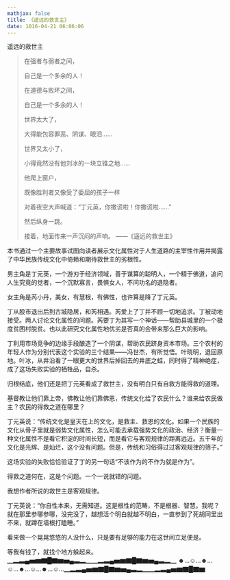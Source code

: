 ```yaml
---
mathjax: false
title: 《遥远的救世主》
date: 1016-04-21 06:06:06
---
```


遥远的救世主

> 在强者与弱者之间，
>
> 自己是一个多余的人！
>
> 在道德与败坏之间，
>
> 自己是一个多余的人！
>
> 世界太大了，
>
> 大得能包容罪恶、阴谋、眼泪……
>
> 世界又太小了，
>
> 小得竟然没有他刘冰的一块立锥之地……
>
> 他爬上窗户，
>
> 既像胜利者又像受了委屈的孩子一样
>
> 对着夜空大声喊道：“丁元英，你撒谎啦！你撒谎啦……”
>
> 然后纵身一跳。
>
> 接着，地面传来一声沉闷的声响。
> 						——《遥远的救世主》

本书通过一个主要故事试图向读者展示文化属性对于人生道路的主宰性作用并揭露了中华民族传统文化中倚赖和期待救世主的劣根性。

男主角是丁元英，一个游刃于经济领域，善于谋算的聪明人，一个精于佛道，追问人生究竟的觉者，一个沉默寡言，畏惧女人，不问功名的退隐者。

女主角是芮小丹，美女，有慧根，有佛性，也许算是降了丁元英。

丁从股市退出后到古城隐居，和芮相遇。芮爱上了丁并不顾一切地追求。丁被动地接受。两人讨论文化属性的问题。芮要丁为其写一个神话——帮助县城里的一个极度贫困村脱贫。也以此研究文化属性地优劣是否真的会带来那么巨大的影响。

丁利用市场竞争的边缘手段酿造了一个阴谋，帮助农民跻身资本市场。三个农村的年轻人作为分别代表这个实验的三个结果——冯世杰，有所觉悟。叶晓明，退回原地。叶冰，从井沿看了一眼更大的世界后掉回去的井底之蛙，同时得了精神绝症，成了这场失败实验的牺牲品，自杀。

归根结底，他们还是把丁元英看成了救世主，没有明白只有自救方能得救的道理。

基督教让他们靠上帝，佛教让他们靠佛恩，传统文化给了农民什么？谁来给农民做主？农民的得救之道在哪里？

丁元英说：“传统文化是皇天在上的文化，是救主、救恩的文化。如果一个民族的文化从骨子里就是弱势文化属性，怎么可能去承载强势文化的政治、经济？衡量一种文化属性不是看它积淀的时间长短，而是看它与客观规律的距离远近。五千年的文化是光辉、是灿烂，这个没有问题。但是，传统和习俗得过过客观规律的筛子。”

这场实验的失败恰恰验证了丁的另一句话“不该作为的不作为就是作为”。

得救之道何在，这是个问题。一个一说就错的问题。

我想作者所说的救世主是客观规律。

丁元英说：“你自性本来，无需知道。这是根性的范畴，不是根器、智慧。我呢？就在那里参哪参哪，没完没了，越想活个明白就越不明白，一直参到了死胡同里出不来，就蹲在墙根打瞌睡。”

看来做一个晃晃悠悠的人没什么，只是要有足够的能力在这世间立足便是。

等我有钱了，就找个地方躲起来。▁▂▃▄▅▆▇█▇▆▅▄▃▂▁▁▂▃▄▅▆▇█▇▆▅▄▃▂▁
☻…☺…☻…☺…☻…☺…☻…☺…▁▂▃▄▅▆▇█▇▆▅▄▃▂▁▁▂▃▄▅▆▇█▇▆


